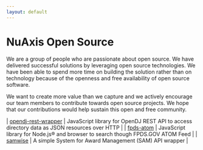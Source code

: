 ```yaml
---
layout: default
---
```


# NuAxis Open Source

We are a group of people who are passionate about open source. We have delivered successful solutions by leveraging open source technologies. We have been able to spend more time on building the solution rather than on technology because of the openness and free availability of open source software.

We want to create more value than we capture and we actively encourage our team members to contribute towards open source projects. We hope that our contributions would help sustain this open and free community.

| [opendj-rest-wrapper](https://github.com/NuAxis/opendj-rest-wrapper) | JavaScript library for OpenDJ REST API to access directory data as JSON resources over HTTP |
| [fpds-atom](https://github.com/NuAxis/fpds-atom) | JavaScript library for Node.js® and browser to search though FPDS.GOV ATOM Feed | 
| [samwise](https://github.com/NuAxis/samwise) | A simple System for Award Management (SAM) API wrapper | 

